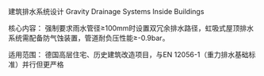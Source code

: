 建筑排水系统设计
Gravity Drainage Systems Inside Buildings

核心内容：
强制要求雨水管径≥100mm时设置双冗余排水路径，虹吸式屋顶排水系统需配备防气蚀装置，管道耐负压性能≥-0.9bar。

​适用范围：
德国高层住宅、历史建筑改造项目，与EN 12056-1（重力排水基础标准）并行但更严格